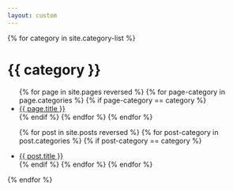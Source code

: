 ```yaml
---
layout: custom
---
```


{% for category in site.category-list %}
# {{ category }}
<ul>
  {% for page in site.pages reversed %}
    {% for page-category in page.categories %}
      {% if page-category == category %}
        <li><a href="{{ site.baseurl }}{{ page.url }}">{{ page.title }}</a></li>
      {% endif %}
    {% endfor %}
  {% endfor %}

  {% for post in site.posts reversed %}
    {% for post-category in post.categories %}
      {% if post-category == category %}
        <li><a href="{{ site.baseurl }}{{ post.url }}">{{ post.title }}</a></li>
      {% endif %}
    {% endfor %}
  {% endfor %}
</ul>
{% endfor %}